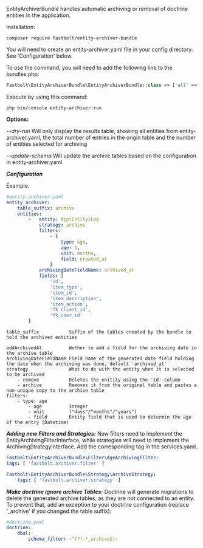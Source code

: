 EntityArchiverBundle handles automatic archiving or removal of 
doctrine entities in the application.

Installation:

```console
composer require fastbolt/entity-archiver-bundle
```

You will need to create an entity-archiver.yaml file in your config directory. See 'Configuration' below.

To use the command, you will need to add the following line to the bundles.php:
```php
Fastbolt\EntityArchiverBundle\EntityArchiverBundle::class => ['all' => true]
```

Execute by using this command:
```console
php bin/console entity-archiver:run
```

**Options:**

*--dry-run*
Will only display the results table, showing all entities from entity-archiver.yaml, the total 
number of entries in the origin table and the number of entities selected for archiving
                    
*--update-schema*
Will update the archive tables based on the configuration in entity-archiver.yaml


***Configuration***

Example:
```yaml
#entity-archiver.yaml
entity_archiver:
    table_suffix: archive
    entities:
        -   entity: App\Entity\Log
            strategy: archive
            filters:
                - {
                    type: age,
                    age: 1,
                    unit: months,
                    field: created_at
                }
            archivingDateFieldName: archived_at
            fields: [
                'id',
                'item_type',
                'item_id',
                'item_description',
                'item_action',
                'fk_client_id',
                'fk_user_id'
        ]
```

```
table_suffix           Suffix of the tables created by the bundle to hold the archived entities

addArchivedAt          Wether to add a field for the archiving date in the archive table
archivingDateFieldName Field name of the generated date field holding the date when the archiving was done, default 'archived_at'
strategy               What to do with the entity when it is selected to be archived
    - remove           Deletes the enitity using the 'id'-column
    - archive          Removes it from the original table and pastes a non-unique copy to the archive table
filters:            
    - type: age
        - age          integer         
        - unit         ("days"/"months"/"years")
        - field        Entity field that is used to determin the age of the entry (Datetime)
```

***Adding new Filters and Strategies:***
New filters need to implement the EntityArchivingFilterInterface, while strategies will need to implement the 
ArchivingStrategyInterface. Add the corresponding tag in the services.yaml.

```yaml
Fastbolt\EntityArchiverBundle\Filter\AgeArchivingFilter:
tags: [ 'fastbolt.archiver.filter' ]

Fastbolt\EntityArchiverBundle\Strategy\ArchiveStrategy:
    tags: [ 'fastbolt.archiver.strategy' ]
```

***Make doctrine ignore archive Tables:***
Doctrine will generate migrations to delete the generated archive tables, as they are not connected to an entity.
To prevent that, add an exception to your doctrine configuration (replace '_archive' if you changed the table suffix):
```yaml
#doctrine.yaml
doctrine:
    dbal:
        schema_filter: ~^(?!.*_archive$)~
```